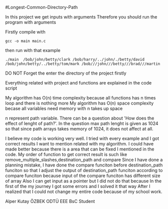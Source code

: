 #Longest-Common-Directory-Path

In this project we get inputs with arguments
Therefore you should run the program with arguments 

Firstly compile with 
```
gcc -o main main.c
```
then run with that example
```
./main  /bob/john/betty/clark /bob/harry/../john/./betty/david /bob/john/betty/../betty/tom/mark /bob///john///betty///brad///martin
```
DO NOT Forget the enter the directory of the project firstly 


Everything related with project and functions are explained in the code script

My algorithm has O(n) time complexity because all functions has n times loop and there is nothing more
My algorithm has O(n) space complexity becase all variables need memory with n takes up space

n represent path variable. There can be a question about 'How does the effect of lenght of path?'. In the question max path lenght is given as 1024 so that since path arrays 
takes memory of 1024, it does not affect at all.

I believe my code is working very well. I tried with every example and I got correct results
I want to mention related with my algorithm. I could have made better because there is a area that can be fixed
I mentioned in the code. My order of function to get correct result is such like remove_multiple_slashes,destination_path and compare
Since I have done a planning mistake, I have done the compare funciton before destination_path funciton so that I adjust the output of destination_path funciton according to compare funciton
because input of the compare funciton has different size of array
Also I can get input as a pointer but I did not do that because In the first of the my journey I got some errors and I solved it that way
After I realized that I could not change my entire code because of my school work.




Alper Kutay ÖZBEK
ODTÜ EEE
BsC Student
